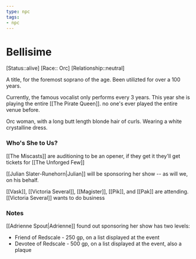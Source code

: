 ```yaml
---
type: npc
tags: 
- npc
---
```


# Bellisime
[Status::alive]
[Race:: Orc]
[Relationship::neutral]

A title, for the foremost soprano of the age. Been utilizted for over a 100 years.

Currently, the famous vocalist only performs every 3 years. This year she is playing the entire [[The Pirate Queen]]. no one's ever played the entire venue before.

Orc woman, with a long butt length blonde hair of curls. Wearing a white crystalline dress. 

### Who's She to Us?
[[The Miscasts]] are auditioning to be an opener, if they get it they'll get tickets for [[The Unforged Few]]

[[Julian Slater-Runehorn|Julian]] will be sponsoring her show -- as will we, on his behalf.

[[Vask]], [[Victoria Several]], [[Magister]], [[Pik]], and [[Pak]] are attending. [[Victoria Several]] wants to do business

### Notes 
[[Adrienne Spout|Adrienne]] found out sponsoring her show has two levels:
-   Friend of Redscale - 250 gp, on a list displayed at the event
-   Devotee of Redscale - 500 gp, on a list displayed at the event, also a plaque
